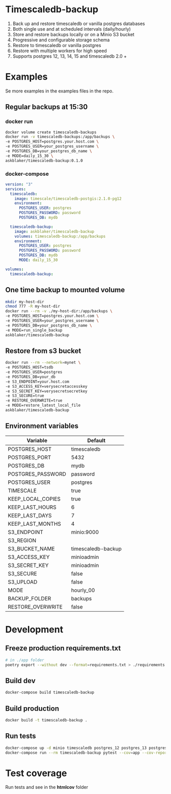 # Timescaledb-backup

1. Back up and restore timescaledb or vanilla postgres databases
2. Both single use and at scheduled intervals (daily/hourly)
3. Store and restore backups locally or on a Minio S3 bucket
4. Progressive and configurable storage schema
5. Restore to timescaledb or vanilla postgres
6. Restore with multiple workers for high speed
7. Supports postgres 12, 13, 14, 15 and timescaledb 2.0 +

# Examples

Se more examples in the examples files in the repo.

## Regular backups at 15:30

### docker run

```sh
docker volume create timescaledb-backups
docker run -v timescaledb-backups:/app/backups \
-e POSTGRES_HOST=postgres.your.host.com \
-e POSTGRES_USER=your_postgres_username \
-e POSTGRES_DB=your_postgres_db_name \
-e MODE=daily_15_30 \
askblaker/timescaledb-backup:0.1.0
```

### docker-compose

```yaml
version: "3"
services:
  timescaledb:
    image: timescale/timescaledb-postgis:2.1.0-pg12
    environment:
      POSTGRES_USER: postgres
      POSTGRES_PASSWORD: password
      POSTGRES_DB: mydb

  timescaledb-backup:
    image: askblaker/timescaledb-backup
    volumes: timescaledb-backup:/app/backups
    environment:
      POSTGRES_USER: postgres
      POSTGRES_PASSWORD: password
      POSTGRES_DB: mydb
      MODE: daily_15_30

volumes:
  timescaledb-backup:
```

## One time backup to mounted volume

```sh
mkdir my-host-dir
chmod 777 -R my-host-dir
docker run --rm -v ./my-host-dir:/app/backups \
-e POSTGRES_HOST=postgres.your.host.com \
-e POSTGRES_USER=your_postgres_username \
-e POSTGRES_DB=your_postgres_db_name \
-e MODE=run_single_backup
askblaker/timescaledb-backup
```

## Restore from s3 bucket

```bash
docker run --rm --network=mynet \
-e POSTGRES_HOST=tsdb
-e POSTGRES_USER=postgres
-e POSTGRES_DB=your_db
-e S3_ENDPOINT=your.host.com
-e S3_ACCESS_KEY=verysecretaccesskey
-e S3_SECRET_KEY=verysecretsecretkey
-e S3_SECURE=true
-e RESTORE_OVERWRITE=true
-e MODE=restore_latest_local_file
askblaker/timescaledb-backup
```

## Environment variables

| Variable          | Default            |
| ----------------- | ------------------ |
| POSTGRES_HOST     | timescaledb        |
| POSTGRES_PORT     | 5432               |
| POSTGRES_DB       | mydb               |
| POSTGRES_PASSWORD | password           |
| POSTGRES_USER     | postgres           |
| TIMESCALE         | true               |
| KEEP_LOCAL_COPIES | true               |
| KEEP_LAST_HOURS   | 6                  |
| KEEP_LAST_DAYS    | 7                  |
| KEEP_LAST_MONTHS  | 4                  |
| S3_ENDPOINT       | minio:9000         |
| S3_REGION         |                    |
| S3_BUCKET_NAME    | timescaledb-backup |
| S3_ACCESS_KEY     | minioadmin         |
| S3_SECRET_KEY     | minioadmin         |
| S3_SECURE         | false              |
| S3_UPLOAD         | false              |
| MODE              | hourly_00          |
| BACKUP_FOLDER     | backups            |
| RESTORE_OVERWRITE | false              |

# Development

## Freeze production requirements.txt  
```sh
# in ./app folder
poetry export --without dev --format=requirements.txt > ./requirements.txt  
```

## Build dev

```sh
docker-compose build timescaledb-backup
```

## Build production

```sh
docker build -t timescaledb-backup .
```

## Run tests

```sh
docker-compose up -d minio timescaledb postgres_12 postgres_13 postgres_14 postgres_15
docker-compose run --rm timescaledb-backup pytest --cov=app --cov-report=html
```

# Test coverage

Run tests and see in the **htmlcov** folder
